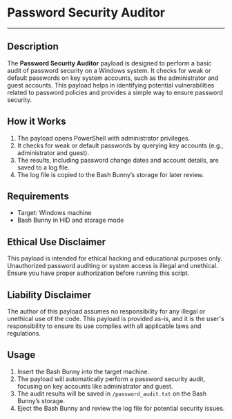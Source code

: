 # Password Security Auditor

---

## Description

The **Password Security Auditor** payload is designed to perform a basic audit of password security on a Windows system. It checks for weak or default passwords on key system accounts, such as the administrator and guest accounts. This payload helps in identifying potential vulnerabilities related to password policies and provides a simple way to ensure password security.

## How it Works

1. The payload opens PowerShell with administrator privileges.
2. It checks for weak or default passwords by querying key accounts (e.g., administrator and guest).
3. The results, including password change dates and account details, are saved to a log file.
4. The log file is copied to the Bash Bunny’s storage for later review.

## Requirements

- Target: Windows machine
- Bash Bunny in HID and storage mode

## Ethical Use Disclaimer

This payload is intended for ethical hacking and educational purposes only. Unauthorized password auditing or system access is illegal and unethical. Ensure you have proper authorization before running this script.

## Liability Disclaimer

The author of this payload assumes no responsibility for any illegal or unethical use of the code. This payload is provided as-is, and it is the user's responsibility to ensure its use complies with all applicable laws and regulations.

## Usage

1. Insert the Bash Bunny into the target machine.
2. The payload will automatically perform a password security audit, focusing on key accounts like administrator and guest.
3. The audit results will be saved in `/password_audit.txt` on the Bash Bunny’s storage.
4. Eject the Bash Bunny and review the log file for potential security issues.
